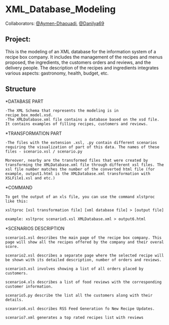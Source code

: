 # XML_Database_Modeling

Collaborators: [@Aymen-Dhaouadi](https://github.com/Aymen-Dhaouadi), [@Danilya69](https://github.com/Danilya69)

Project:
-------
This is the modeling of an XML database for the information system of a recipe box company. It includes the management of the recipes and menus proposed, the ingredients, the customers orders and reviews, and the delivery people. The description of the recipes and ingredients integrates various aspects: gastronomy, health, budget, etc.

Structure
---------

*DATABASE PART

    -The XML Schema that represents the modeling is in recipe_box_model.xsd.
    -The XMLDatabase.xml file contains a database based on the xsd file. It contains examples of filling recipes, customers and reviews.

*TRANSFORMATION PART

    -The files with the extension .xsl, .py contain different scenarios requiring the visualization of part of this data. The names of these files - scenario.xsl / scenario.py

    Moreover, nearby are the transformed files that were created by transforming the XMLDatabase.xml file through different xsl files. The xsl file number matches the number of the converted html file (for example, output1.html is the XMLDatabase.xml transformation with XSLFile1.xsl and etc.)

*COMMAND

    To get the output of an xls file, you can use the command xlstproc like this:
    
    xsltproc [xsl transformation file] [xml database file] > [output file]
    
    example: xsltproc scenario5.xsl XMLDatabase.xml > output6.html

*SCENARIOS DESCRIPTION

    scenario1.xsl describes the main page of the recipe box company. This page will show all the recipes offered by the company and their overal score.

    scenario2.xsl describes a separate page where the selected recipe will be shown with its detailed description, number of orders and reviews.

    scenario3.xsl involves showing a list of all orders placed by customers.

    scenario4.xls describes a list of food reviews with the corresponding customer information.

    scenario5.py describe the list all the customers along with their details.

    sceanrio6.xsl describes RSS Feed Generation fo New Recipe Updates.

    scenario7.xml generates a top rated recipes list with reviews

